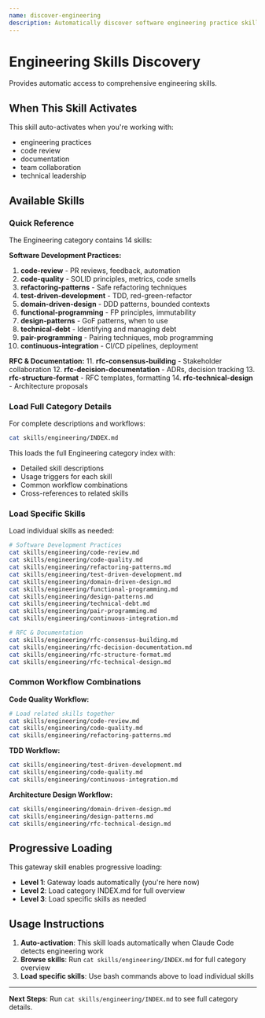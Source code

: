 ```yaml
---
name: discover-engineering
description: Automatically discover software engineering practice skills when working with engineering practices. Activates for engineering development tasks.
---
```


# Engineering Skills Discovery

Provides automatic access to comprehensive engineering skills.

## When This Skill Activates

This skill auto-activates when you're working with:
- engineering practices
- code review
- documentation
- team collaboration
- technical leadership

## Available Skills

### Quick Reference

The Engineering category contains 14 skills:

**Software Development Practices:**
1. **code-review** - PR reviews, feedback, automation
2. **code-quality** - SOLID principles, metrics, code smells
3. **refactoring-patterns** - Safe refactoring techniques
4. **test-driven-development** - TDD, red-green-refactor
5. **domain-driven-design** - DDD patterns, bounded contexts
6. **functional-programming** - FP principles, immutability
7. **design-patterns** - GoF patterns, when to use
8. **technical-debt** - Identifying and managing debt
9. **pair-programming** - Pairing techniques, mob programming
10. **continuous-integration** - CI/CD pipelines, deployment

**RFC & Documentation:**
11. **rfc-consensus-building** - Stakeholder collaboration
12. **rfc-decision-documentation** - ADRs, decision tracking
13. **rfc-structure-format** - RFC templates, formatting
14. **rfc-technical-design** - Architecture proposals

### Load Full Category Details

For complete descriptions and workflows:

```bash
cat skills/engineering/INDEX.md
```

This loads the full Engineering category index with:
- Detailed skill descriptions
- Usage triggers for each skill
- Common workflow combinations
- Cross-references to related skills

### Load Specific Skills

Load individual skills as needed:

```bash
# Software Development Practices
cat skills/engineering/code-review.md
cat skills/engineering/code-quality.md
cat skills/engineering/refactoring-patterns.md
cat skills/engineering/test-driven-development.md
cat skills/engineering/domain-driven-design.md
cat skills/engineering/functional-programming.md
cat skills/engineering/design-patterns.md
cat skills/engineering/technical-debt.md
cat skills/engineering/pair-programming.md
cat skills/engineering/continuous-integration.md

# RFC & Documentation
cat skills/engineering/rfc-consensus-building.md
cat skills/engineering/rfc-decision-documentation.md
cat skills/engineering/rfc-structure-format.md
cat skills/engineering/rfc-technical-design.md
```

### Common Workflow Combinations

**Code Quality Workflow:**
```bash
# Load related skills together
cat skills/engineering/code-review.md
cat skills/engineering/code-quality.md
cat skills/engineering/refactoring-patterns.md
```

**TDD Workflow:**
```bash
cat skills/engineering/test-driven-development.md
cat skills/engineering/code-quality.md
cat skills/engineering/continuous-integration.md
```

**Architecture Design Workflow:**
```bash
cat skills/engineering/domain-driven-design.md
cat skills/engineering/design-patterns.md
cat skills/engineering/rfc-technical-design.md
```

## Progressive Loading

This gateway skill enables progressive loading:
- **Level 1**: Gateway loads automatically (you're here now)
- **Level 2**: Load category INDEX.md for full overview
- **Level 3**: Load specific skills as needed

## Usage Instructions

1. **Auto-activation**: This skill loads automatically when Claude Code detects engineering work
2. **Browse skills**: Run `cat skills/engineering/INDEX.md` for full category overview
3. **Load specific skills**: Use bash commands above to load individual skills

---

**Next Steps**: Run `cat skills/engineering/INDEX.md` to see full category details.
